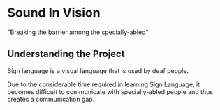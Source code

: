 # Sound In Vision

"Breaking the barrier among the specially-abled"

## Understanding the Project
Sign language is a visual language that is used by deaf people.

Due to the considerable time required in learning Sign Language, it becomes difficult to communicate with specially-abled people and thus creates a communication gap.
